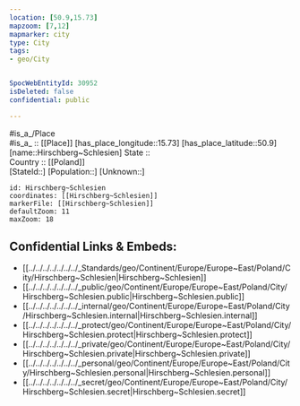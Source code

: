 ```yaml
---
location: [50.9,15.73] 
mapzoom: [7,12] 
mapmarker: city 
type: City
tags:
- geo/City


SpocWebEntityId: 30952
isDeleted: false
confidential: public

---
```

#is_a_/Place  
#is_a_ :: [[Place]] 
[has_place_longitude::15.73] 
[has_place_latitude::50.9] 
[name::Hirschberg~Schlesien] 
State ::  
Country :: [[Poland]]  
[StateId::] 
[Population::] 
[Unknown::] 


```leaflet
id: Hirschberg~Schlesien
coordinates: [[Hirschberg~Schlesien]] 
markerFile: [[Hirschberg~Schlesien]] 
defaultZoom: 11 
maxZoom: 18
```


## Confidential Links & Embeds: 
- [[../../../../../../../_Standards/geo/Continent/Europe/Europe~East/Poland/City/Hirschberg~Schlesien|Hirschberg~Schlesien]] 
- [[../../../../../../../_public/geo/Continent/Europe/Europe~East/Poland/City/Hirschberg~Schlesien.public|Hirschberg~Schlesien.public]] 
- [[../../../../../../../_internal/geo/Continent/Europe/Europe~East/Poland/City/Hirschberg~Schlesien.internal|Hirschberg~Schlesien.internal]] 
- [[../../../../../../../_protect/geo/Continent/Europe/Europe~East/Poland/City/Hirschberg~Schlesien.protect|Hirschberg~Schlesien.protect]] 
- [[../../../../../../../_private/geo/Continent/Europe/Europe~East/Poland/City/Hirschberg~Schlesien.private|Hirschberg~Schlesien.private]] 
- [[../../../../../../../_personal/geo/Continent/Europe/Europe~East/Poland/City/Hirschberg~Schlesien.personal|Hirschberg~Schlesien.personal]] 
- [[../../../../../../../_secret/geo/Continent/Europe/Europe~East/Poland/City/Hirschberg~Schlesien.secret|Hirschberg~Schlesien.secret]] 
